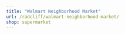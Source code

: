 ```yaml
---
title: "Walmart Neighborhood Market"
url: /radcliff/walmart-neighborhood-market/
shop: supermarket
---
```

